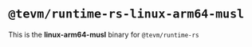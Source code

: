 # `@tevm/runtime-rs-linux-arm64-musl`

This is the **linux-arm64-musl** binary for `@tevm/runtime-rs`